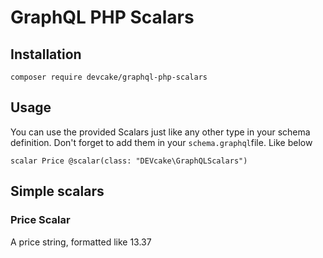 GraphQL PHP Scalars
===================

## Installation

`composer require devcake/graphql-php-scalars`

## Usage

You can use the provided Scalars just like any other type in your schema definition. Don't forget to add them in your `schema.graphql`file. Like below

`scalar Price @scalar(class: "DEVcake\GraphQLScalars")`

## Simple scalars

### Price Scalar
A price string, formatted like 13.37


